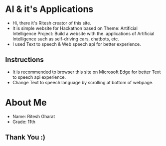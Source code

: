 # AI & it's Applications
* Hi, there it's Ritesh creator of this site.
* It is simple website for Hackathon based on Theme: Artificial Intelligence Project: Build a website with the. applications of Artificial Intelligence such as self-driving cars, chatbots, etc.
* I used Text to speech & Web speech api for better experience.

## Instructions
* It is recommended to browser this site on Microsoft Edge for better Text to speech api experience.
* Change Text to speech language by scrolling at bottom of webpage.

# About Me
* Name: Ritesh Gharat
* Grade: 11th


## Thank You :)

